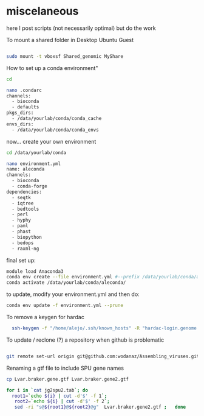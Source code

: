 # miscelaneous
here I post scripts (not necessarily optimal) but do the work 


To mount a shared folder in Desktop Ubuntu Guest



```bash

sudo mount -t vboxsf Shared_genomic MyShare

```


How to set up a conda environment"

```bash
cd

nano .condarc
channels:
  - bioconda
  - defaults
pkgs_dirs:
  - /data/yourlab/conda/conda_cache
envs_dirs:
  - /data/yourlab/conda/conda_envs


```


now... create your own environment

```bash
cd /data/yourlab/conda

nano environment.yml
name: aleconda
channels:
  - bioconda
  - conda-forge
dependencies:
  - seqtk
  - iqtree
  - bedtools
  - perl
  - hyphy
  - paml
  - phast
  - biopython
  - bedops
  - raxml-ng

```

final set up:

```bash
module load Anaconda3
conda env create --file environment.yml #--prefix /data/yourlab/conda/aleconda
conda activate /data/yourlab/conda/aleconda/

```

to update, modify your environment.yml and then do:

```bash
conda env update -f environment.yml --prune

```


To remove a keygen for hardac

```bash
  ssh-keygen -f "/home/alejo/.ssh/known_hosts" -R "hardac-login.genome.duke.edu"
```

To update / reclone (?) a repository when github is problematic

```bash

git remote set-url origin git@github.com:wodanaz/Assembling_viruses.git

```

Renaming a gtf file to include SPU gene names

```bash
cp Lvar.braker.gene.gtf Lvar.braker.gene2.gtf

for i in `cat jg2spu2.tab`; do 
  root1=`echo ${i} | cut -d'$' -f 1`;  
   root2=`echo ${i} | cut -d'$' -f 2`; 
   sed -ri "s@${root1}@${root2}@g"  Lvar.braker.gene2.gtf ;   done
```
